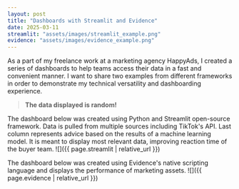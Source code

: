 ```yaml
---
layout: post
title: "Dashboards with Streamlit and Evidence"
date: 2025-03-11
streamlit: "assets/images/streamlit_example.png"
evidence: "assets/images/evidence_example.png"
---
```


As a part of my freelance work at a marketing agency HappyAds, I created a series of dashboards to help teams access their data in a fast and convenient manner. I want to share two examples from different frameworks in order to demonstrate my technical versatility and dashboarding experience.

> **The data displayed is random!**

The dashboard below was created using Python and Streamlit open-source framework. Data is pulled from multiple sources including TikTok's API. Last column represents advice based on the results of a machine learning model. It is meant to display most relevant data, improving reaction time of the buyer team.
![]({{ page.streamlit | relative_url }})

The dashboard below was created using Evidence's native scripting language and displays the performance of marketing assets. 
![]({{ page.evidence | relative_url }})

